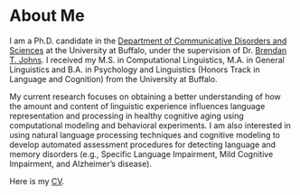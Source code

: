 # About Me
 
I am a Ph.D. candidate in the [Department of Communicative Disorders and Sciences](http://arts-sciences.buffalo.edu/cds.html)  at the University at Buffalo, under the supervision of Dr. [Brendan T. Johns](http://btjohns.com). I received my M.S. in Computational Linguistics, M.A. in General Linguistics and B.A. in Psychology and Linguistics (Honors Track in Language and Cognition) from the University at Buffalo.

My current research focuses on obtaining a better understanding of how the amount and content of linguistic experience influences language representation and processing in healthy cognitive aging using computational modeling and behavioral experiments. I am also interested in using natural language processing techniques and cognitive modeling to develop automated assessment procedures for detecting language and memory disorders (e.g., Specific Language Impairment, Mild Cognitive Impairment, and Alzheimer’s disease).

Here is my [CV](../pub/CV_Mengyang.pdf).

